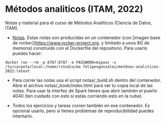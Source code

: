 # Métodos analiticos (ITAM, 2022)
Notas y material para el curso de Métodos Analíticos (Ciencia de Datos, ITAM).

- [Notas](https://metodos-analiticos-2022.netlify.app/). Estas notas son producidas
en un contenedor (con [imagen base de rocker](https://www.rocker-project.org, y limitado a unos 8G de memoria)  construido con el Dockerfile del repositorio. Para usarlo puedes hacer:

```
docker run --rm -p 8787:8787 -e PASSWORD=mipass -v /tu/carpeta/local:/home/rstudio/ma felipexgonzalez/metdoos-analiticos-2022:latest
```

- Para correr las notas usa el script notas/\_build.sh dentro del contenedor. Abre el archivo notas/\_book/index.html para ver tu copia local de las notas. Para usar la interfaz de Spark tienes que abrir también el puerto 4040 (ten cuidado con esto si estás corriendo esto en la nube).

- Todos los ejercicios y tareas corren también en ese contenedor. Es opcional usarlo,
pero si tienes problemas de reproducibilidad puedes intentarlo.

